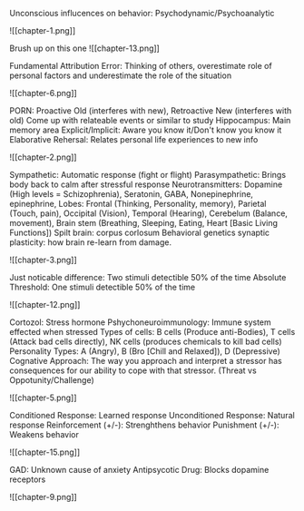 Unconscious influcences on behavior: Psychodynamic/Psychoanalytic

![[chapter-1.png]]

Brush up on this one
![[chapter-13.png]]

Fundamental Attribution Error: Thinking of others, overestimate role of personal factors and underestimate the role of the situation

![[chapter-6.png]]

PORN: Proactive Old (interferes with new), Retroactive New (interferes with old)
Come up with relateable events or similar to study
Hippocampus: Main memory area
Explicit/Implicit: Aware you know it/Don't know you know it
Elaborative Rehersal: Relates personal life experiences to new info

![[chapter-2.png]]

Sympathetic: Automatic response (fight or flight)
Parasympathetic: Brings body back to calm after stressful response
Neurotransmitters: Dopamine (High levels = Schizophrenia), Seratonin, GABA, Nonepinephrine, epinephrine, 
Lobes: Frontal (Thinking, Personality, memory), Parietal (Touch, pain), Occipital (Vision), Temporal (Hearing), Cerebelum (Balance, movement), Brain stem (Breathing, Sleeping, Eating, Heart \[Basic Living Functions\])
Spilt brain: corpus corlosum
Behavioral genetics
synaptic plasticity: how brain re-learn from damage.

![[chapter-3.png]]

Just noticable difference: Two stimuli detectible 50% of the time
Absolute Threshold: One stimuli detectible 50% of the time

![[chapter-12.png]]

Cortozol: Stress hormone
Pshychoneuroimmunology: Immune system effected when stressed
Types of cells: B cells (Produce anti-Bodies), T cells (Attack bad cells directly), NK cells (produces chemicals to kill bad cells)
Personality Types: A (Angry), B (Bro \[Chill and Relaxed\]), D (Depressive)
Cognative Approach: The way you approach and interpret a stressor has consequences for our ability to cope with that stressor. (Threat vs Oppotunity/Challenge)

![[chapter-5.png]]

Conditioned Response: Learned response
Unconditioned Response: Natural response
Reinforcement (+/-): Strenghthens behavior
Punishment (+/-): Weakens behavior

 ![[chapter-15.png]]

GAD: Unknown cause of anxiety
Antipsycotic Drug: Blocks dopamine receptors

![[chapter-9.png]]